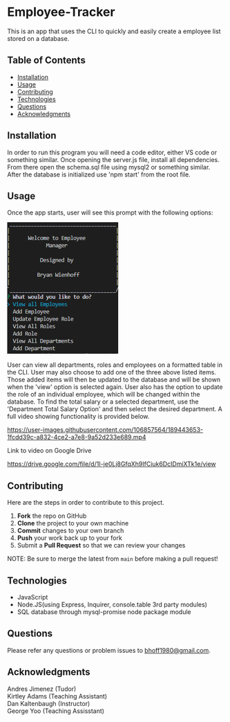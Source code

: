# Employee-Tracker
This is an app that uses the CLI to quickly and easily create a employee list stored on a database. 

## Table of Contents
- [Installation](#Installation)
- [Usage](#Usage)
- [Contributing](#Contributing)
- [Technologies](#Technologies)
- [Questions](#Questions)
- [Acknowledgments](#Acknowledgments)

## Installation
In order to run this program you will need a code editor, either VS code or something similar. Once opening the server.js file, install all dependencies. From there open the schema.sql file using mysql2 or something similar. After the database is initialized use 'npm start' from the root file.  

## Usage 
Once the app starts, user will see this prompt with the following options:

<img src="./Images/start.PNG" alt ="start screen">
<p>
User can view all departments, roles and employees on a formatted table in the CLI. User may also choose to add one of the three above listed items. Those added items will then be updated to the database and will be shown when the 'view' option is selected again. User also has the option to update the role of an individual employee, which will be changed within the database. To find the total salary or a selected department, use the 'Department Total Salary Option' and then select the desired department. A full video showing functionality is provided below. 




https://user-images.githubusercontent.com/106857564/189443653-1fcdd39c-a832-4ce2-a7e8-9a52d233e689.mp4







Link to video on Google Drive 

https://drive.google.com/file/d/1I-je0Lj8GfqXh9IfCiuk6DcIDmiXTk1e/view


## Contributing 
Here are the steps in order to contribute to this project.
1. **Fork** the repo on GitHub
2. **Clone** the project to your own machine
3. **Commit** changes to your own branch
4. **Push** your work back up to your fork
5. Submit a **Pull Request** so that we can review your changes

NOTE: Be sure to merge the latest from `main` before making a pull request!


## Technologies
- JavaScript
- Node.JS(using Express, Inquirer, console.table 3rd party modules)
- SQL database through mysql-promise node package module 

## Questions
Please refer any questions or problem issues to bhoff1980@gmail.com.

## Acknowledgments
Andres Jimenez (Tudor) <br>
Kirtley Adams (Teaching Assistant) <br>
Dan Kaltenbaugh (Instructor)<br>
George Yoo (Teaching Assisstant)

